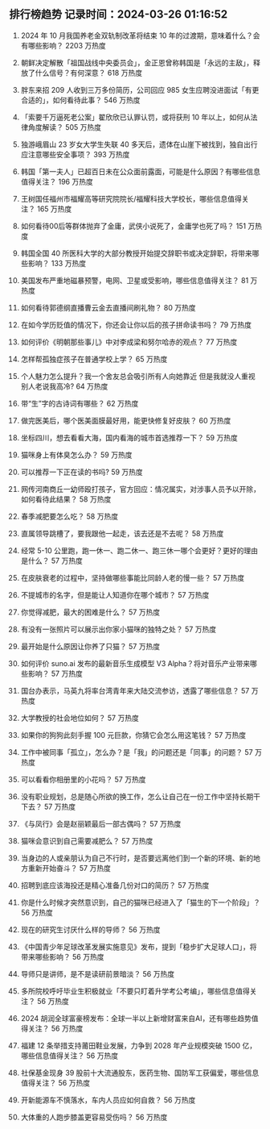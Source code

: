 
## 排行榜趋势 记录时间：2024-03-26 01:16:52
  
  1. 2024 年 10 月我国养老金双轨制改革将结束 10 年的过渡期，意味着什么？会有哪些影响？ 2203 万热度
    
  2. 朝鲜决定解散「祖国战线中央委员会」，金正恩曾称韩国是「永远的主敌」，释放了什么信号？有何深意？ 618 万热度
    
  3. 胖东来招 209 人收到三万多份简历，公司回应 985 女生应聘没进面试「有更合适的」，如何看待此事？ 546 万热度
    
  4. 「索要千万逼死老公案」翟欣欣已认罪认罚，或将获刑 10 年以上，如何从法律角度解读？ 505 万热度
    
  5. 独游峨眉山 23 岁女大学生失联 40 多天后，遗体在山崖下被找到，独自出行应注意哪些安全事项？ 393 万热度
    
  6. 韩国「第一夫人」已超百日未在公众面前露面，可能是什么原因？有哪些信息值得关注？ 196 万热度
    
  7. 王树国任福州市福耀高等研究院院长/福耀科技大学校长，哪些信息值得关注？ 165 万热度
    
  8. 如何看待00后等群体抛弃了金庸，武侠小说死了，金庸学也死了吗？ 151 万热度
    
  9. 韩国全国 40 所医科大学的大部分教授开始提交辞职书或决定辞职，将带来哪些影响？ 133 万热度
    
  10. 美国发布严重地磁暴预警，电网、卫星或受影响，哪些信息值得关注？ 81 万热度
    
  11. 如何看待郭德纲直播曹云金去直播间刷礼物？ 80 万热度
    
  12. 在如今学历贬值的情况下，你还会让你以后的孩子拼命读书吗？ 79 万热度
    
  13. 如何评价《明朝那些事儿》中对李成梁和努尔哈赤的观点？ 77 万热度
    
  14. 怎样帮孤独症孩子在普通学校上学？ 65 万热度
    
  15. 个人魅力怎么提升？我一个舍友总会吸引所有人向她靠近 但是我就没人重视 别人老说我高冷? 64 万热度
    
  16. 带“生”字的古诗词有哪些？ 62 万热度
    
  17. 做完医美后，哪个医美面膜最好用，能更快修复好皮肤？ 60 万热度
    
  18. 坐标四川，想去看看大海，国内看海的城市首选推荐一下？ 59 万热度
    
  19. 猫咪身上有体臭怎么办？ 59 万热度
    
  20. 可以推荐一下正在读的书吗? 59 万热度
    
  21. 网传河南商丘一幼师殴打孩子，官方回应：情况属实，对涉事人员予以开除，如何看待此结果？ 58 万热度
    
  22. 春季减肥要怎么吃？ 58 万热度
    
  23. 直属领导跳槽了，要我跟他一起走，该去还是不去呢？ 58 万热度
    
  24. 经常 5-10 公里跑，跑一休一、跑二休一、跑三休一哪个会更好？更好的理由是什么？ 57 万热度
    
  25. 在皮肤衰老的过程中，坚持做哪些事能比同龄人老的慢一些？ 57 万热度
    
  26. 不提城市的名字，但是能让人知道你在哪个城市？ 57 万热度
    
  27. 你觉得减肥，最大的困难是什么？ 57 万热度
    
  28. 有没有一张照片可以展示出你家小猫咪的独特之处？ 57 万热度
    
  29. 最开始是什么原因让你养了只猫？ 57 万热度
    
  30. 如何评价 suno.ai 发布的最新音乐生成模型 V3 Alpha？将对音乐产业带来哪些影响？ 57 万热度
    
  31. 国台办表示，马英九将率台湾青年来大陆交流参访，透露了哪些信息？ 57 万热度
    
  32. 大学教授的社会地位如何？ 57 万热度
    
  33. 如果你的狗狗此刻手握 100 元巨款，你猜它会怎么用这笔钱？ 57 万热度
    
  34. 工作中被同事「孤立」，怎么办？是「我」的问题还是「同事」的问题？ 57 万热度
    
  35. 可以看看你相册里的小花吗？ 57 万热度
    
  36. 没有职业规划，总是随心所欲的换工作，怎么让自己在一份工作中坚持长期干下去？ 57 万热度
    
  37. 《与凤行》会是赵丽颖最后一部古偶吗？ 57 万热度
    
  38. 猫咪会意识到自己需要减肥么？ 57 万热度
    
  39. 当身边的人或亲朋认为自己不行时，是否要远离他们到一个新的环境、新的地方重新开始奋斗？ 57 万热度
    
  40. 招聘到底应该海投还是精心准备几份对口的简历？ 57 万热度
    
  41. 你是什么时候才突然意识到，自己的猫咪已经进入了「猫生的下一个阶段」？ 56 万热度
    
  42. 现在的研究生讨厌什么样的导师？ 56 万热度
    
  43. 《中国青少年足球改革发展实施意见》发布，提到「稳步扩大足球人口」，将带来哪些影响？ 56 万热度
    
  44. 导师只是讲师，是不是读研前景暗淡？ 56 万热度
    
  45. 多所院校呼吁毕业生积极就业「不要只盯着升学考公考编」，哪些信息值得关注？ 56 万热度
    
  46. 2024 胡润全球富豪榜发布：全球一半以上新增财富来自AI，还有哪些趋势值得关注？ 56 万热度
    
  47. 福建 12 条举措支持莆田鞋业发展，力争到 2028 年产业规模突破 1500 亿，哪些信息值得关注？ 56 万热度
    
  48. 社保基金现身 39 股前十大流通股东，医药生物、国防军工获偏爱，哪些信息值得关注？ 56 万热度
    
  49. 开新能源车不慎落水，车内人员应如何自救？ 56 万热度
    
  50. 大体重的人跑步膝盖更容易受伤吗？ 56 万热度
    